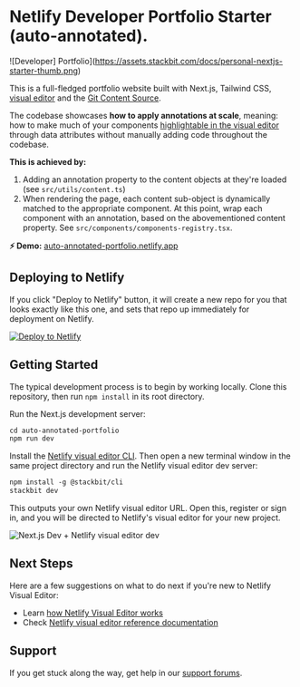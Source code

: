 # Netlify Developer Portfolio Starter (auto-annotated).

![Developer] Portfolio](https://assets.stackbit.com/docs/personal-nextjs-starter-thumb.png)

This is a full-fledged portfolio website built with Next.js, Tailwind CSS, [visual editor](https://docs.netlify.com/visual-editor/overview/) and the [Git Content Source](https://docs.netlify.com/create/content-sources/git/).

The codebase showcases **how to apply annotations at scale**, meaning: how to make much of your components [highlightable in the visual editor](https://docs.netlify.com/visual-editor/visual-editing/inline-editor/) through data attributes without manually adding code throughout the codebase.

**This is achieved by:**

1. Adding an annotation property to the content objects at they're loaded (see `src/utils/content.ts`)
1. When rendering the page, each content sub-object is dynamically matched to the appropriate component. At this point, wrap each component with an annotation, based on the abovementioned content property. See `src/components/components-registry.tsx`.

**⚡ Demo:** [auto-annotated-portfolio.netlify.app](https://auto-annotated-portfolio.netlify.app)

## Deploying to Netlify

If you click "Deploy to Netlify" button, it will create a new repo for you that looks exactly like this one, and sets that repo up immediately for deployment on Netlify.

[![Deploy to Netlify](https://www.netlify.com/img/deploy/button.svg)](https://app.netlify.com/start/deploy?repository=https://github.com/netlify-templates/auto-annotated-portfolio)

## Getting Started

The typical development process is to begin by working locally. Clone this repository, then run `npm install` in its root directory.

Run the Next.js development server:

```txt
cd auto-annotated-portfolio
npm run dev
```

Install the [Netlify visual editor CLI](https://www.npmjs.com/package/@stackbit/cli). Then open a new terminal window in the same project directory and run the Netlify visual editor dev server:

```txt
npm install -g @stackbit/cli
stackbit dev
```

This outputs your own Netlify visual editor URL. Open this, register or sign in, and you will be directed to Netlify's visual editor for your new project.

![Next.js Dev + Netlify visual editor dev](https://assets.stackbit.com/docs/next-dev-stackbit-dev.png)

## Next Steps

Here are a few suggestions on what to do next if you're new to Netlify Visual Editor:

- Learn [how Netlify Visual Editor works](https://docs.netlify.com/visual-editor/overview/)
- Check [Netlify visual editor reference documentation](https://visual-editor-reference.netlify.com/)

## Support

If you get stuck along the way, get help in our [support forums](https://answers.netlify.com/).
